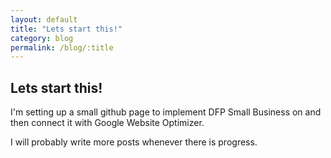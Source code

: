 ```yaml
---
layout: default
title: "Lets start this!"
category: blog
permalink: /blog/:title
---
```

## Lets start this!

I'm setting up a small github page to implement DFP Small Business on and then connect it with Google Website Optimizer.

I will probably write more posts whenever there is progress.


